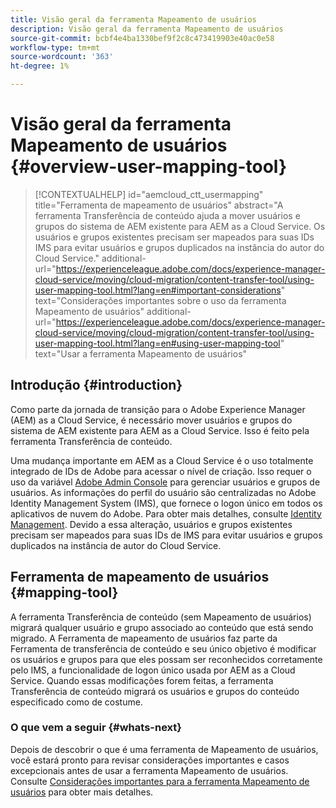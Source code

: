 ```yaml
---
title: Visão geral da ferramenta Mapeamento de usuários
description: Visão geral da ferramenta Mapeamento de usuários
source-git-commit: bcbf4e4ba1330bef9f2c8c473419903e40ac0e58
workflow-type: tm+mt
source-wordcount: '363'
ht-degree: 1%

---
```



# Visão geral da ferramenta Mapeamento de usuários {#overview-user-mapping-tool}

>[!CONTEXTUALHELP]
>id="aemcloud_ctt_usermapping"
>title="Ferramenta de mapeamento de usuários"
>abstract="A ferramenta Transferência de conteúdo ajuda a mover usuários e grupos do sistema de AEM existente para AEM as a Cloud Service. Os usuários e grupos existentes precisam ser mapeados para suas IDs IMS para evitar usuários e grupos duplicados na instância do autor do Cloud Service."
>additional-url="https://experienceleague.adobe.com/docs/experience-manager-cloud-service/moving/cloud-migration/content-transfer-tool/using-user-mapping-tool.html?lang=en#important-considerations" text="Considerações importantes sobre o uso da ferramenta Mapeamento de usuários"
>additional-url="https://experienceleague.adobe.com/docs/experience-manager-cloud-service/moving/cloud-migration/content-transfer-tool/using-user-mapping-tool.html?lang=en#using-user-mapping-tool" text="Usar a ferramenta Mapeamento de usuários"

## Introdução {#introduction}

Como parte da jornada de transição para o Adobe Experience Manager (AEM) as a Cloud Service, é necessário mover usuários e grupos do sistema de AEM existente para AEM as a Cloud Service. Isso é feito pela ferramenta Transferência de conteúdo.

Uma mudança importante em AEM as a Cloud Service é o uso totalmente integrado de IDs de Adobe para acessar o nível de criação.  Isso requer o uso da variável [Adobe Admin Console](https://helpx.adobe.com/br/enterprise/using/admin-console.html) para gerenciar usuários e grupos de usuários. As informações do perfil do usuário são centralizadas no Adobe Identity Management System (IMS), que fornece o logon único em todos os aplicativos de nuvem do Adobe. Para obter mais detalhes, consulte [Identity Management](https://experienceleague.adobe.com/docs/experience-manager-cloud-service/overview/what-is-new-and-different.html?lang=en#identity-management). Devido a essa alteração, usuários e grupos existentes precisam ser mapeados para suas IDs de IMS para evitar usuários e grupos duplicados na instância de autor do Cloud Service.

## Ferramenta de mapeamento de usuários {#mapping-tool}

A ferramenta Transferência de conteúdo (sem Mapeamento de usuários) migrará qualquer usuário e grupo associado ao conteúdo que está sendo migrado. A Ferramenta de mapeamento de usuários faz parte da Ferramenta de transferência de conteúdo e seu único objetivo é modificar os usuários e grupos para que eles possam ser reconhecidos corretamente pelo IMS, a funcionalidade de logon único usada por AEM as a Cloud Service. Quando essas modificações forem feitas, a ferramenta Transferência de conteúdo migrará os usuários e grupos do conteúdo especificado como de costume.

### O que vem a seguir {#whats-next}

Depois de descobrir o que é uma ferramenta de Mapeamento de usuários, você estará pronto para revisar considerações importantes e casos excepcionais antes de usar a ferramenta Mapeamento de usuários. Consulte [Considerações importantes para a ferramenta Mapeamento de usuários](/help/journey-migration/content-transfer-tool/user-mapping-tool/considerations-user-mapping-tool.md) para obter mais detalhes.